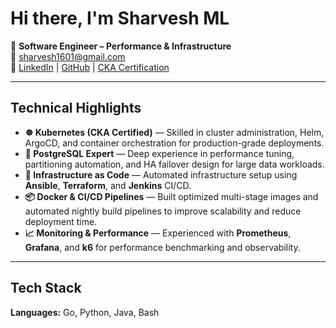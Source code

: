 # Hi there, I'm Sharvesh ML

🚀 **Software Engineer – Performance & Infrastructure**   
📧 [sharvesh1601@gmail.com](mailto:sharvesh1601@gmail.com)  
🔗 [LinkedIn](https://www.linkedin.com/in/sharveshml) | [GitHub](https://github.com/sharveshml) | [CKA Certification](https://www.credly.com/badges/cd2b4dc1-cd91-4b0e-aeb8-7ceec4958ec7)

---

## Technical Highlights

- **☸️ Kubernetes (CKA Certified)** — Skilled in cluster administration, Helm, ArgoCD, and container orchestration for production-grade deployments.  
- **🐘 PostgreSQL Expert** — Deep experience in performance tuning, partitioning automation, and HA failover design for large data workloads.  
- **🧩 Infrastructure as Code** — Automated infrastructure setup using **Ansible**, **Terraform**, and **Jenkins** CI/CD.  
- **📦 Docker & CI/CD Pipelines** — Built optimized multi-stage images and automated nightly build pipelines to improve scalability and reduce deployment time.  
- **📈 Monitoring & Performance** — Experienced with **Prometheus**, **Grafana**, and **k6** for performance benchmarking and observability.

---

## Tech Stack

**Languages:** Go, Python, Java, Bash
